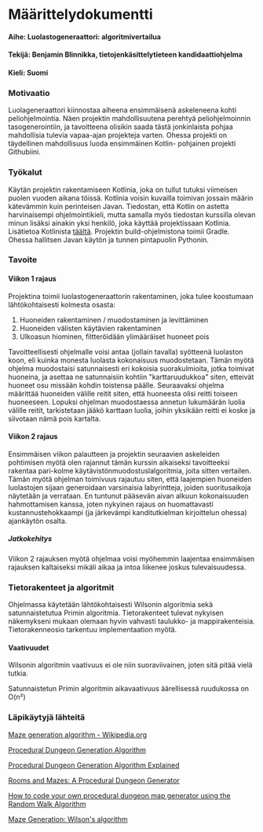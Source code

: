 # Määrittelydokumentti

#### Aihe: Luolastogeneraattori: algoritmivertailua
#### Tekijä: Benjamin Blinnikka, tietojenkäsittelytieteen kandidaattiohjelma
#### Kieli: Suomi

### Motivaatio

Luolageneraattori kiinnostaa aiheena ensimmäisenä askeleneena kohti peliohjelmointia. Näen projektin
mahdollisuutena perehtyä peliohjelmoinnin tasogenerointiin, ja tavoitteena olisikin saada tästä jonkinlaista pohjaa
mahdollisia tulevia vapaa-ajan projekteja varten. Ohessa projekti on täydellinen mahdollisuus luoda ensimmäinen Kotlin-
pohjainen projekti Githubiini.

### Työkalut

Käytän projektin rakentamiseen Kotlinia, joka on tullut tutuksi viimeisen puolen vuoden aikana töissä. Kotlinia voisin
kuvailla toimivan jossain määrin kätevämmin kuin perinteisen Javan. Tiedostan, että Kotlin on astetta harvinaisempi
ohjelmointikieli, mutta samalla myös tiedostan kurssilla olevan minun lisäksi ainakin yksi henkilö, joka käyttää
projektissaan Kotlinia. Lisätietoa Kotlinista [täältä](https://kotlinlang.org/). Projektin build-ohjelmistona toimii 
Gradle. Ohessa hallitsen Javan käytön ja tunnen pintapuolin Pythonin.

### Tavoite

#### Viikon 1 rajaus

Projektina toimii luolastogeneraattorin rakentaminen, joka tulee koostumaan lähtökohtaisesti kolmesta osasta:

1. Huoneiden rakentaminen / muodostaminen ja levittäminen
2. Huoneiden välisten käytävien rakentaminen
3. Ulkoasun hiominen, filtteröidään ylimääräiset huoneet pois

Tavoitteellisesti ohjelmalle voisi antaa (jollain tavalla) syötteenä luolaston koon, eli kuinka monesta luolasta
kokonaisuus muodostetaan. Tämän myötä ohjelma muodostaisi satunnaisesti eri kokoisia suorakulmioita, jotka toimivat
huoneina, ja asettaa ne satunnaisiin kohtiin "karttaruudukkoa" siten, etteivät huoneet osu missään kohdin toistensa
päälle. Seuraavaksi ohjelma määrittää huoneiden välille reitit siten, että huoneesta olisi reitti toiseen huoneeseen.
Lopuksi ohjelman muodostaessa annetun lukumäärän luolia välille reitit, tarkistetaan jääkö karttaan luolia, joihin
yksikään reitti ei koske ja siivotaan nämä pois kartalta.

#### Viikon 2 rajaus

Ensimmäisen viikon palautteen ja projektin seuraavien askeleiden pohtimisen myötä olen rajannut tämän kurssin aikaiseksi
tavoitteeksi rakentaa pari-kolme käytävistönmuodostuslalgoritmia, joita sitten vertailen. Tämän myötä ohjelman toimivuus
rajautuu siten, että laajempien huoneiden luolastojen sijaan generoidaan varsinaisia labyrintteja, joiden suoritusaikoja
näytetään ja verrataan. En tuntunut pääsevän aivan alkuun kokonaisuuden hahmottamisen kanssa, joten nykyinen rajaus on
huomattavasti kustannustehokkaampi (ja järkevämpi kanditutkielman kirjoittelun ohessa) ajankäytön osalta.

##### Jatkokehitys

Viikon 2 rajauksen myötä ohjelmaa voisi myöhemmin laajentaa ensimmäisen rajauksen kaltaiseksi mikäli aikaa ja intoa
liikenee joskus tulevaisuudessa.

### Tietorakenteet ja algoritmit

Ohjelmassa käytetään lähtökohtaisesti Wilsonin algoritmia sekä satunnaistetutua Primin algoritmia. Tietorakenteet tulevat
nykyisen näkemykseni mukaan olemaan hyvin vahvasti taulukko- ja mappirakenteisia. Tietorakenneosio tarkentuu
implementaation myötä.

#### Vaativuudet

Wilsonin algoritmin vaativuus ei ole niin suoraviivainen, joten sitä pitää vielä tutkia.

Satunnaistetun Primin algoritmin aikavaativuus äärellisessä ruudukossa on O(n²)

### Läpikäytyjä lähteitä

[Maze generation algorithm - Wikipedia.org](https://en.wikipedia.org/wiki/Maze_generation_algorithm)

[Procedural Dungeon Generation Algorithm](
https://www.gamedeveloper.com/programming/procedural-dungeon-generation-algorithm)

[Procedural Dungeon Generation Algorithm Explained](
https://www.reddit.com/r/gamedev/comments/1dlwc4/procedural_dungeon_generation_algorithm_explained/)

[Rooms and Mazes: A Procedural Dungeon Generator](https://journal.stuffwithstuff.com/2014/12/21/rooms-and-mazes/)

[How to code your own procedural dungeon map generator using the Random Walk Algorithm](
https://www.freecodecamp.org/news/how-to-make-your-own-procedural-dungeon-map-generator-using-the-random-walk-algorithm-e0085c8aa9a/
)

[Maze Generation: Wilson's algorithm](https://weblog.jamisbuck.org/2011/1/20/maze-generation-wilson-s-algorithm)
